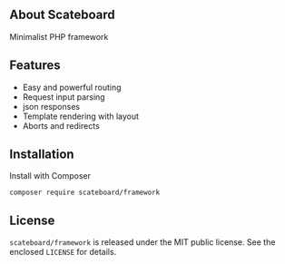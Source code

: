 ## About Scateboard

Minimalist PHP framework

## Features

- Easy and powerful routing
- Request input parsing
- json responses
- Template rendering with layout
- Aborts and redirects


## Installation

Install with Composer

```
composer require scateboard/framework
```


## License

`scateboard/framework` is released under the MIT public license. See the enclosed `LICENSE` for details.
